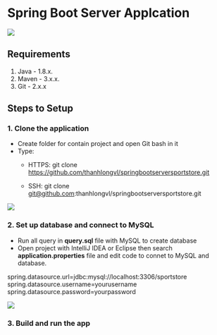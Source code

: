 # Spring Boot Server Applcation
<img src="https://huongdanjava.com/wp-content/uploads/2018/03/spring-boot-1.png">

## Requirements
1. Java - 1.8.x.
2. Maven - 3.x.x.
3. Git - 2.x.x


## Steps to Setup
### 1. Clone the application
* Create folder for contain project and open Git bash in it
* Type: 
  * HTTPS: git clone https://github.com/thanhlongvl/springbootserversportstore.git

  * SSH: git clone git@github.com:thanhlongvl/springbootserversportstore.git

<img src="https://i.imgur.com/VuaimFz.png">

### 2. Set up database and connect to MySQL
* Run all query in **query.sql** file with MySQL to create database
* Open project with IntelliJ IDEA or Eclipse then search **application.properties** file and edit code to connet to MySQL and database.

spring.datasource.url=jdbc:mysql://localhost:3306/sportstore
spring.datasource.username=yourusername
spring.datasource.password=yourpassword

<img src="https://i.imgur.com/vMEIa8U.png">

### 3. Build and run the app
